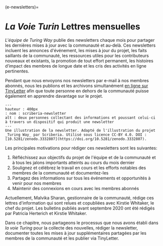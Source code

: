 (e-newsletters)=
# _La Voie Turin_ Lettres mensuelles

_L'équipe de Turing Way_ publie des newsletters chaque mois pour partager les dernières mises à jour avec la communauté et au-delà. Ces newsletters incluent les annonces d'événement, les mises à jour du projet, les faits saillants de la communauté, les ressources utiles pour les contributeurs nouveaux et existants, la promotion de tout effort permanent, les histoires d’impact des membres de longue date et les cris des activités en ligne pertinentes.

Pendant que nous envoyons nos newsletters par e-mail à nos membres abonnés, nous les publions et les archivons simultanément [en ligne sur TinyLetter](https://tinyletter.com/TuringWay/archive) afin que toute personne en dehors de la communauté puisse également en apprendre davantage sur le projet.

```{figure} ../figures/scriberia-newsletter.png
---
hauteur : 400px
: nom : scriberia-newsletter
alt : deux personnes collectant des informations et poussant celui-ci à travers un dispositif qui produit une newsletter
---
Une illustration de la newsletter. Adapté de l'illustration du projet _Turing Way_ par Scriberia. Utilisé sous licence CC-BY 4.0. DOI : [10.5281/zenodo.3332807](https://doi.org/10.5281/zenodo.3332807).
```

Les principales motivations pour rédiger ces newsletters sont les suivantes:
1. Réfléchissez aux objectifs du projet de l'équipe et de la communauté et à tous les jalons importants atteints au cours du mois dernier
2. Soulignez et célébrez le travail en cours et les efforts notables des membres de la communauté et documentez-les
3. Partagez des informations sur tous les événements et opportunités à venir pour nos membres
4. Maintenir des connexions en cours avec les membres abonnés

Actuellement, Malvika Sharan, gestionnaire de la communauté, rédige ces lettres d'information qui sont relues et copubliées avec Kirstie Whitaker, le chef du projet. Les bulletins publiés avant septembre 2020 ont été rédigés par Patricia Herterich et Kirstie Whitaker.

Dans ce chapitre, nous partageons le processus que nous avons établi dans _la voie Turing_ pour la collecte des nouvelles, rédiger la newsletter, documenter toutes les mises à jour supplémentaires partagées par les membres de la communauté et les publier via TinyLetter.
